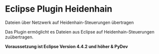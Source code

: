 ﻿# Eclipse Plugin Heidenhain 
Dateien über Netzwerk auf Heidenhain-Steuerungen übertragen

Das Plugin ermöglicht es Dateien aus Eclipse auf Heidenhain-Steuerungen zuübertragen.

**Voraussetzung ist Eclipse Version 4.4.2 und höher & PyDev**

